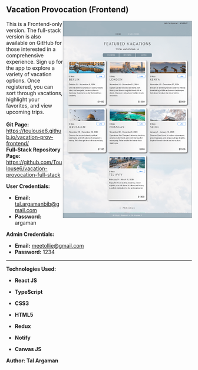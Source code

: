## Vacation Provocation (Frontend)

<img align="right" src="./src/Assets/vacation-prov-screenshot.png" alt="Vacation-prov-screenshot" width="350">

This is a Frontend-only version. The full-stack version is also available on GitHub for those interested in a comprehensive experience.
Sign up for the app to explore a variety of vacation options. Once registered, you can sort through vacations, highlight your favorites, and view upcoming trips. 
<br><br>
**Git Page:** https://toulouse6.github.io/vacation-prov-frontend/
<br>
**Full-Stack Repository Page:** https://github.com/Toulouse6/vacation-provocation-full-stack

**User Credentials:**
- **Email:** tal.argamanbib@gmail.com
- **Password:** argaman

**Admin Credentials:**
- **Email:** meetollie@gmail.com
- **Password:** 1234

---

**Technologies Used:**

- **React JS**
- **TypeScript**
- **CSS3**
- **HTML5**

- **Redux**
- **Notify**
- **Canvas JS**


**Author: Tal Argaman**
